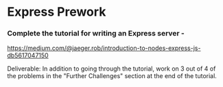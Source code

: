 # Express Prework

### Complete the tutorial for writing an Express server - 

https://medium.com/@jaeger.rob/introduction-to-nodes-express-js-db5617047150

Deliverable: In addition to going through the tutorial, work on 3 out of 4 of the problems in the "Further Challenges" section at the end of the tutorial.